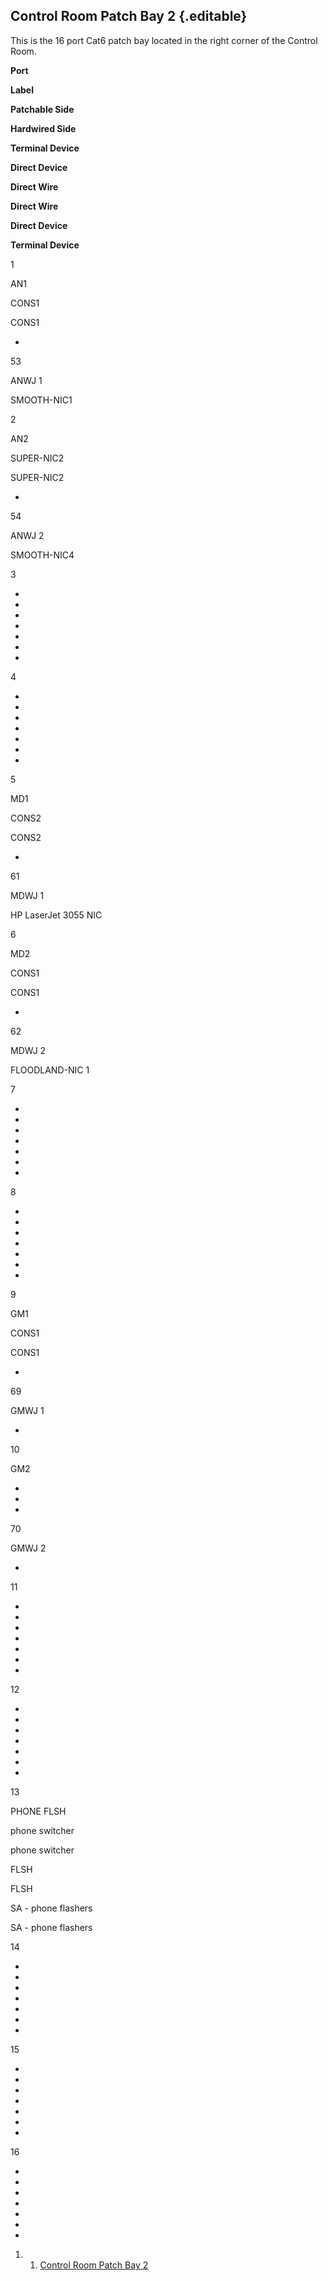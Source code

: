 Control Room Patch Bay 2 {.editable}
------------------------

This is the 16 port Cat6 patch bay located in the right corner of the
Control Room.

**Port**

**Label**

**Patchable Side**

**Hardwired Side**

**Terminal Device**

**Direct Device**

**Direct Wire**

**Direct Wire**

**Direct Device**

**Terminal Device**

1

AN1

CONS1

CONS1

-

53

ANWJ 1

SMOOTH-NIC1

2

AN2

SUPER-NIC2

SUPER-NIC2

-

54

ANWJ 2

SMOOTH-NIC4

3

-

-

-

-

-

-

-

4

-

-

-

-

-

-

-

5

MD1

CONS2

CONS2

-

61

MDWJ 1

HP LaserJet 3055 NIC

6

MD2

CONS1

CONS1

-

62

MDWJ 2

FLOODLAND-NIC 1

7

-

-

-

-

-

-

-

8

-

-

-

-

-

-

-

9

GM1

CONS1

CONS1

-

69

GMWJ 1

-

10

GM2

-

-

-

70

GMWJ 2

-

11

-

-

-

-

-

-

-

12

-

-

-

-

-

-

-

13

PHONE FLSH

phone switcher

phone switcher

FLSH

FLSH

SA - phone flashers

SA - phone flashers

14

-

-

-

-

-

-

-

15

-

-

-

-

-

-

-

16

-

-

-

-

-

-

-

1.  1. [Control Room Patch Bay 2](#Control_Room_Patch_Bay_2)


